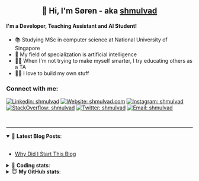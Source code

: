 <h2 align="center">
	👋 Hi, I'm Søren - aka <a href="https://shmulvad.com">shmulvad</a>
</h2>

#### I'm a Developer, Teaching Assistant and AI Student!
- 📚 Studying MSc in computer science at National University of Singapore
- 🧠 My field of specialization is artificial intelligence
- 👨‍🏫 When I'm not trying to make myself smarter, I try educating others as a TA
- 👨‍💻 I love to build my own stuff

### Connect with me:

[![Linkedin: shmulvad](https://img.shields.io/badge/shmulvad-blue?style=flat&logo=Linkedin&logoColor=white)][linkedin]
[![Website: shmulvad.com](https://img.shields.io/badge/shmulvad.com-47CCCC?&style=flat&logo=Google-Chrome&logoColor=white)][website]
[![Instagram: shmulvad](https://img.shields.io/badge/-@shmulvad-purple?style=flat&logo=Instagram&logoColor=white)][instagram]
[![StackOverflow: shmulvad](https://img.shields.io/badge/shmulvad-FE7A16?style=flat&logo=stack-overflow&logoColor=white)][stackOverflow]
[![Twitter: shmulvad](https://img.shields.io/badge/@shmulvad-1ca0f1?style=flat&logo=twitter&logoColor=white)][twitter]
[![Email: shmulvad](https://img.shields.io/badge/shmulvad-D14836?style=flat&logo=gmail&logoColor=white)][mail]

<br />

---

<details open>
 <summary>📕 <b>Latest Blog Posts</b>: </summary>

<br>

<!-- BLOG-POST-LIST:START -->
- [Why Did I Start This Blog](https://shmulvad.com/blog/why-did-start-this-blog)
<!-- BLOG-POST-LIST:END -->

</details>

<!-- --- -->

<details>
 <summary>🤖 <b>Coding stats</b>: </summary>

<br>

<!--START_SECTION:waka-->
**I'm a Night 🦉** 

```text
🌞 Morning    95 commits     ██░░░░░░░░░░░░░░░░░░░░░░░   8.44% 
🌆 Daytime    444 commits    █████████░░░░░░░░░░░░░░░░   39.43% 
🌃 Evening    379 commits    ████████░░░░░░░░░░░░░░░░░   33.66% 
🌙 Night      208 commits    ████░░░░░░░░░░░░░░░░░░░░░   18.47%

```


📊 **This Week I Spent My Time On** 

```text
💬 Programming Languages: 
Python                   7 hrs 8 mins        ██████████░░░░░░░░░░░░░░░   43.48% 
Other                    3 hrs 15 mins       █████░░░░░░░░░░░░░░░░░░░░   19.79% 
Markdown                 2 hrs 7 mins        ███░░░░░░░░░░░░░░░░░░░░░░   12.89% 
Text                     1 hr 24 mins        ██░░░░░░░░░░░░░░░░░░░░░░░   8.63% 
TeX                      31 mins             ░░░░░░░░░░░░░░░░░░░░░░░░░   3.15%

🔥 Editors: 
VS Code                  11 hrs 6 mins       █████████████████░░░░░░░░   67.67% 
Zsh                      2 hrs 44 mins       ████░░░░░░░░░░░░░░░░░░░░░   16.7% 
Sublime Text             2 hrs 33 mins       ████░░░░░░░░░░░░░░░░░░░░░   15.63%

🐱‍💻 Projects: 
knowledge-discovery-data-5 hrs 45 mins       ████████░░░░░░░░░░░░░░░░░   35.08% 
Project                  2 hrs 37 mins       ████░░░░░░░░░░░░░░░░░░░░░   16.01% 
mari-submissions         2 hrs 35 mins       ████░░░░░░░░░░░░░░░░░░░░░   15.74% 
Unknown Project          2 hrs 3 mins        ███░░░░░░░░░░░░░░░░░░░░░░   12.55% 
demo                     52 mins             █░░░░░░░░░░░░░░░░░░░░░░░░   5.38%

```


 Last Updated on 26/10/2021
<!--END_SECTION:waka-->

</details>

<!-- --- -->

<details>
 <summary>😇 <b>My GitHub stats</b>: </summary>

<br>

<img align="left" alt="shmulvad's Github Stats" src="https://github-readme-stats.vercel.app/api?username=shmulvad&show_icons=true&hide_border=true" />

</details>



[website]: https://shmulvad.com
[twitter]: https://twitter.com/shmulvad
[linkedin]: https://linkedin.com/in/shmulvad
[instagram]: https://instagram.com/shmulvad
[stackOverflow]: https://stackoverflow.com/users/9248793/shmulvad
[mail]: mailto:shmulvad@gmail.com
[github]: https://github.com/shmulvad
